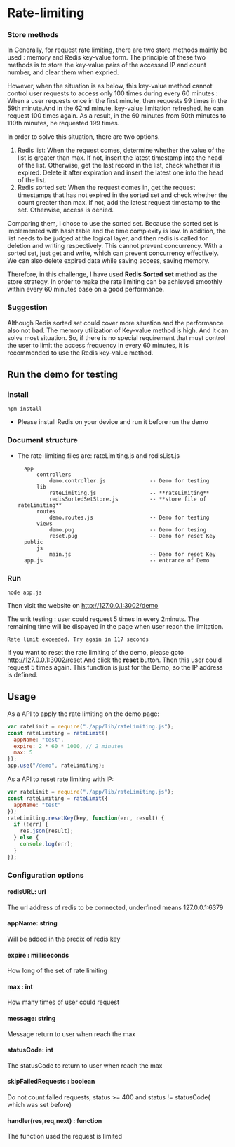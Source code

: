# Rate-limiting

### Store methods 

In Generally, for request rate limiting, there are two store methods mainly be used : memory and Redis key-value form.
The principle of these two methods is to store the key-value pairs of the accessed IP and count number, and clear them when expried.

However, when the situation is as below, this key-value method cannot control user requests to access only 100 times during every 60 minutes : When a user requests once in the first minute, then requests 99 times in the 59th minute.And in the 62nd minute, key-value limitation refreshed, he can request 100 times again. As a result, in the 60 minutes from 50th minutes to 110th minutes, he requested 199 times.

In order to solve this situation, there are two options.  
1. Redis list: When the request comes, determine whether the value of the list is greater than max. If not, insert the latest timestamp into the head of the list. Otherwise, get the last record in the list, check whether it is expired. Delete it after expiration and insert the latest one into the head of the list. 
2. Redis sorted set: When the request comes in, get the request timestamps that has not expired in the sorted set and check whether the count greater than max. If not, add the latest request timestamp to the set. Otherwise, access is denied. 

Comparing them, I chose to use the sorted set. Because the sorted set is implemented with hash table and the time complexity is low. In addition, the list needs to be judged at the logical layer, and then redis is called for deletion and writing respectively. This cannot prevent concurrency. With a sorted set, just get and write, which can prevent concurrency effectively. We can also delete expired data while saving access, saving memory.


Therefore, in this challenge, I have used **Redis Sorted set** method as the store strategy. In order to make the rate limiting can be achieved smoothly within every 60 minutes base on a good performance.

### Suggestion

Although Redis sorted set could cover more situation and the performance also not bad. The memory utilization of Key-value method is high. And it can solve most situation. So, if there is no special requirement that must control the user to limit the access frequency in every 60 minutes, it is recommended to use the Redis key-value method.

## Run the demo for testing

### install

    npm install

* Please install Redis on your device and run it before run the demo

### Document structure

* The rate-limiting files are: rateLimiting.js and redisList.js

        app
            controllers
                demo.controller.js              -- Demo for testing
            lib
                rateLimiting.js                 -- **rateLimiting**
                redisSortedSetStore.js          -- **store file of rateLimiting**
            routes
                demo.routes.js                  -- Demo for testing
            views
                demo.pug                        -- Demo for tesing
                reset.pug                       -- Demo for reset Key
        public
            js
                main.js                         -- Demo for reset Key
        app.js                                  -- entrance of Demo

### Run

    node app.js

Then visit the website on http://127.0.0.1:3002/demo

The unit testing : user could request 5 times in every 2minuts.
The remaining time will be dispayed in the page when user reach the limitation.

    Rate limit exceeded. Try again in 117 seconds

If you want to reset the rate limiting of the demo, please goto http://127.0.0.1:3002/reset
And click the **reset** button. Then this user could request 5 times again. This function is just for the Demo, so the IP address is defined.

## Usage

As a API to apply the rate limiting on the demo page:

```javascript
var rateLimit = require("./app/lib/rateLimiting.js");
const rateLimiting = rateLimit({
  appName: "test",
  expire: 2 * 60 * 1000, // 2 minutes
  max: 5
});
app.use("/demo", rateLimiting);
```

As a API to reset rate limiting with IP:

```javascript
var rateLimit = require("./app/lib/rateLimiting.js");
const rateLimiting = rateLimit({
  appName: "test"
});
rateLimiting.resetKey(key, function(err, result) {
  if (!err) {
    res.json(result);
  } else {
    console.log(err);
  }
});
```

### Configuration options

#### redisURL: url

The url address of redis to be connected, underfined means 127.0.0.1:6379

#### appName: string

Will be added in the predix of redis key

#### expire : milliseconds

How long of the set of rate limiting

#### max : int

How many times of user could request

#### message: string

Message return to user when reach the max

#### statusCode: int

The statusCode to return to user when reach the max

#### skipFailedRequests : boolean

Do not count failed requests, status >= 400 and status != statusCode( which was set before)

#### handler(res,req,next) : function

The function used the request is limited
